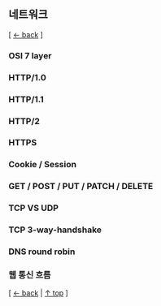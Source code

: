 ## 네트워크
[ [← back](https://github.com/cholnh/study-cs#-네트워크-) ]

### OSI 7 layer

### HTTP/1.0

### HTTP/1.1

### HTTP/2

### HTTPS

### Cookie / Session

### GET / POST / PUT / PATCH / DELETE

### TCP VS UDP

### TCP 3-way-handshake

### DNS round robin

### 웹 통신 흐름

[ [← back](https://github.com/cholnh/study-cs#-네트워크-) | [↑ top](https://github.com/cholnh/study-cs/blob/main/post/question/network/index.md#네트워크) ]